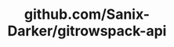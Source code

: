 ---
layout: post
title: github.com/Sanix-Darker/gitrowspack-api
categories: link
tags: [انگلیسی, برنامه‌نویسی]
---
